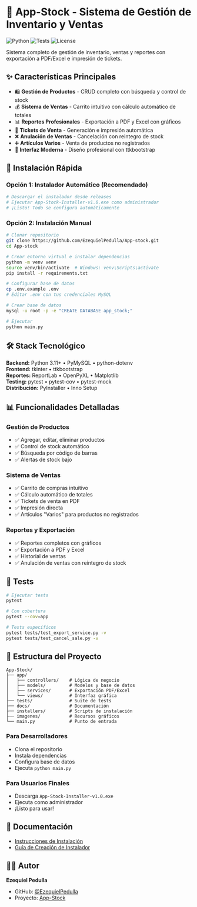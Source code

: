 # 🏪 App-Stock - Sistema de Gestión de Inventario y Ventas

![Python](https://img.shields.io/badge/python-3.11+-blue.svg)
![Tests](https://img.shields.io/badge/tests-20%20passed-brightgreen.svg)
![License](https://img.shields.io/badge/license-MIT-green.svg)

Sistema completo de gestión de inventario, ventas y reportes con exportación a PDF/Excel e impresión de tickets.

## ✨ Características Principales

- 🛍️ **Gestión de Productos** - CRUD completo con búsqueda y control de stock
- 💰 **Sistema de Ventas** - Carrito intuitivo con cálculo automático de totales
- 📊 **Reportes Profesionales** - Exportación a PDF y Excel con gráficos
- 🎫 **Tickets de Venta** - Generación e impresión automática
- ❌ **Anulación de Ventas** - Cancelación con reintegro de stock
- ➕ **Artículos Varios** - Venta de productos no registrados
- 🎨 **Interfaz Moderna** - Diseño profesional con ttkbootstrap

## 🚀 Instalación Rápida

### Opción 1: Instalador Automático (Recomendado)

```bash
# Descargar el instalador desde releases
# Ejecutar App-Stock-Installer-v1.0.exe como administrador
# ¡Listo! Todo se configura automáticamente
```

### Opción 2: Instalación Manual

```bash
# Clonar repositorio
git clone https://github.com/EzequielPedulla/App-stock.git
cd App-stock

# Crear entorno virtual e instalar dependencias
python -m venv venv
source venv/bin/activate  # Windows: venv\Scripts\activate
pip install -r requirements.txt

# Configurar base de datos
cp .env.example .env
# Editar .env con tus credenciales MySQL

# Crear base de datos
mysql -u root -p -e "CREATE DATABASE app_stock;"

# Ejecutar
python main.py
```

## 🛠️ Stack Tecnológico

**Backend:** Python 3.11+ • PyMySQL • python-dotenv  
**Frontend:** tkinter • ttkbootstrap  
**Reportes:** ReportLab • OpenPyXL • Matplotlib  
**Testing:** pytest • pytest-cov • pytest-mock  
**Distribución:** PyInstaller • Inno Setup

## 📊 Funcionalidades Detalladas

### Gestión de Productos

- ✅ Agregar, editar, eliminar productos
- ✅ Control de stock automático
- ✅ Búsqueda por código de barras
- ✅ Alertas de stock bajo

### Sistema de Ventas

- ✅ Carrito de compras intuitivo
- ✅ Cálculo automático de totales
- ✅ Tickets de venta en PDF
- ✅ Impresión directa
- ✅ Artículos "Varios" para productos no registrados

### Reportes y Exportación

- ✅ Reportes completos con gráficos
- ✅ Exportación a PDF y Excel
- ✅ Historial de ventas
- ✅ Anulación de ventas con reintegro de stock

## 🧪 Tests

```bash
# Ejecutar tests
pytest

# Con cobertura
pytest --cov=app

# Tests específicos
pytest tests/test_export_service.py -v
pytest tests/test_cancel_sale.py -v
```

## 📁 Estructura del Proyecto

```
App-Stock/
├── app/
│   ├── controllers/    # Lógica de negocio
│   ├── models/         # Modelos y base de datos
│   ├── services/       # Exportación PDF/Excel
│   └── views/          # Interfaz gráfica
├── tests/              # Suite de tests
├── docs/               # Documentación
├── installers/         # Scripts de instalación
├── imagenes/           # Recursos gráficos
└── main.py             # Punto de entrada
```



### Para Desarrolladores

- Clona el repositorio
- Instala dependencias
- Configura base de datos
- Ejecuta `python main.py`

### Para Usuarios Finales

- Descarga `App-Stock-Installer-v1.0.exe`
- Ejecuta como administrador
- ¡Listo para usar!

## 📖 Documentación

- [Instrucciones de Instalación](docs/INSTRUCCIONES.txt)
- [Guía de Creación de Instalador](docs/COMO_CREAR_INSTALADOR.txt)


## 👨‍💻 Autor

**Ezequiel Pedulla**

- GitHub: [@EzequielPedulla](https://github.com/EzequielPedulla)
- Proyecto: [App-Stock](https://github.com/EzequielPedulla/App-stock)

